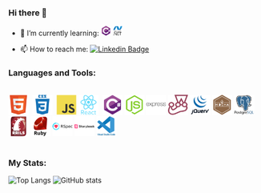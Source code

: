 ### Hi there 👋

- 🌱 I’m currently learning: <img src="https://github.com/devicons/devicon/blob/master/icons/csharp/csharp-original.svg" title="csharp" alt="csharp" height="20" width="20"/> <img src="https://github.com/devicons/devicon/blob/master/icons/dot-net/dot-net-original-wordmark.svg" title="csharp" alt="csharp" height="20" width="20"/> 

- 📫 How to reach me: [![Linkedin Badge](https://img.shields.io/badge/-LinkedIn-blue?style=flat&logo=Linkedin&logoColor=white)](https://www.linkedin.com/in/dan-lindeblom/)

### Languages and Tools:
<br/>


<div>
  <img src="https://github.com/devicons/devicon/blob/master/icons/html5/html5-original.svg" title="HTML5" alt="HTML" width="40" height="40"/>&nbsp;
  <img src="https://github.com/devicons/devicon/blob/master/icons/css3/css3-plain-wordmark.svg"  title="CSS3" alt="CSS" width="40" height="40"/>&nbsp;
  <img src="https://github.com/devicons/devicon/blob/master/icons/javascript/javascript-original.svg" title="javascript" alt="javascript" height="40" width="40"/>
  <img src="https://github.com/devicons/devicon/blob/master/icons/react/react-original-wordmark.svg" title="React" alt="React" width="40" height="40"/>&nbsp;
  <img src="https://github.com/devicons/devicon/blob/master/icons/csharp/csharp-original.svg" title="csharp" alt="csharp" height="40" width="40"/>
  <img src="https://github.com/devicons/devicon/blob/master/icons/nodejs/nodejs-original.svg" title="nodejs" alt="nodejs" height="40" width="40"/>
  <img src="https://github.com/devicons/devicon/blob/master/icons/express/express-original-wordmark.svg" title="express" alt="express" height="40" width="40"/>
  <img src="https://github.com/devicons/devicon/blob/master/icons/jest/jest-plain.svg" title="express" alt="express" height="40" width="40"/>
  <img src="https://github.com/devicons/devicon/blob/master/icons/jquery/jquery-original-wordmark.svg" title="express" alt="express" height="40" width="40"/>
  <img src="https://github.com/devicons/devicon/blob/master/icons/mocha/mocha-plain.svg" title="express" alt="express" height="40" width="40"/>
  <img src="https://github.com/devicons/devicon/blob/master/icons/postgresql/postgresql-original-wordmark.svg" title="express" alt="express" height="40" width="40"/>
  <img src="https://github.com/devicons/devicon/blob/master/icons/rails/rails-original-wordmark.svg" title="express" alt="express" height="40" width="40"/>
  <img src="https://github.com/devicons/devicon/blob/master/icons/ruby/ruby-original-wordmark.svg" title="express" alt="express" height="40" width="40"/>
  <img src="https://github.com/devicons/devicon/blob/master/icons/rspec/rspec-original-wordmark.svg" title="express" alt="express" height="40" width="40"/>
  <img src="https://github.com/devicons/devicon/blob/master/icons/storybook/storybook-original-wordmark.svg" title="express" alt="express" height="40" width="40"/>
  <img src="https://github.com/devicons/devicon/blob/master/icons/vscode/vscode-original-wordmark.svg" title="express" alt="express" height="40" width="40"/>
</div>
<br/>

### My Stats:

![Top Langs](https://github-readme-stats.vercel.app/api/top-langs/?username=DLindeblom&theme=tokyonight)
![GitHub stats](https://github-readme-stats.vercel.app/api?username=DLindeblom&show_icons=true&theme=tokyonight)

<!--
**DLindeblom/DLindeblom** is a ✨ _special_ ✨ repository because its `README.md` (this file) appears on your GitHub profile.

Here are some ideas to get you started:

- 🔭 I’m currently working on ...
- 🌱 I’m currently learning ...
- 👯 I’m looking to collaborate on ...
- 🤔 I’m looking for help with ...
- 💬 Ask me about ...
- 📫 How to reach me: ...
- 😄 Pronouns: ...
- ⚡ Fun fact: ...
-->
